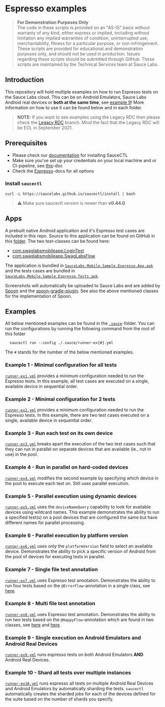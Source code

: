 # Espresso examples

> **For Demonstration Purposes Only**\
> The code in these scripts is provided on an "AS-IS" basis without warranty of any kind, either express or implied, 
> including without limitation any implied warranties of condition, uninterrupted use, merchantability, fitness for a 
> particular purpose, or non-infringement. These scripts are provided for educational and demonstration purposes only, 
> and should not be used in production. Issues regarding these scripts should be submitted through GitHub. These scripts 
> are maintained by the Technical Services team at Sauce Labs.

## Introduction
This repository will hold multiple examples on how to run Espresso tests on the Sauce Labs cloud. This can be on Android
Emulators, Sauce Labs Android real devices or **both at the same time**,
see [example 9](#example-9---single-execution-on-android-emulators-and-android-real-devices)!
More information on how to use it can be found below and in each folder.

> **NOTE:** If you want to see examples using the Legacy RDC then please check the
> [Legacy RDC](https://github.com/saucelabs-training/demo-espresso/tree/legacy-rdc) branch. Mind the fact that the
> Legacy RDC will be EOL in September 2021.

## Prerequisites
- Please check our [documentation](https://docs.saucelabs.com/testrunner-toolkit/installation) for installing SauceCTL
- Make sure you've set up your credentials on your local machine and or CI-pipeline, see
  [this](https://docs.saucelabs.com/testrunner-toolkit/installation#associating-your-sauce-labs-account)-doc
- Check the [Espresso](https://docs.saucelabs.com/testrunner-toolkit/configuration/espresso/index.html)-docs for all options

### Install `saucectl`
```shell
curl -L https://saucelabs.github.io/saucectl/install | bash
```

> ⚠️ Make sure saucectl version is newer than **v0.44.0**

## Apps
A prebuilt native Android application and it's Espresso test cases are included in this repo. Source to this application
can be found on GitHub in this [folder](https://github.com/saucelabs/sample-app-mobile/tree/master/android/app/src/androidTest/java/com/swaglabsmobileapp).
The two test-classes can be found here:

- [com.swaglabsmobileapp.LoginTest](https://github.com/saucelabs/sample-app-mobile/blob/master/android/app/src/androidTest/java/com/swaglabsmobileapp/LoginTest.kt)
- [com.swaglabsmobileapp.SwagLabsFlow](https://github.com/saucelabs/sample-app-mobile/blob/master/android/app/src/androidTest/java/com/swaglabsmobileapp/SwagLabsFlow.kt)

The application is bundled in [`SauceLabs.Mobile.Sample.Espresso.App.apk`](apps/SauceLabs.Mobile.Sample.Espresso.App.apk)
and the tests cases are bundled in [`SauceLabs.Mobile.Sample.Espresso.Tests.apk`](apps/SauceLabs.Mobile.Sample.Espresso.Tests.apk).

Screenshots will automatically be uploaded to Sauce Labs and are added by [Spoon](https://github.com/square/spoon) and
the [spoon-gradle-plugin](https://github.com/stanfy/spoon-gradle-plugin). See also the above mentioned classes for the
implementation of Spoon.

## Examples
All below mentioned examples can be found in the [`.sauce`](./.sauce)-folder. You can run the configurations by running
the following command from the root of this folder

      saucectl run --config ./.sauce/runner-ex{#}.yml

The `#` stands for the number of the below mentioned examples.

### Example 1 - Minimal configuration for all tests
[`runner-ex1.yml`](./.sauce/runner-ex1.yml) provides a minimum configuration needed to run the Espresso tests.
In this example, all test cases are executed on a single, available device in sequential order.

### Example 2 - Minimal configuration for 2 tests
[`runner-ex2.yml`](./.sauce/runner-ex2.yml) provides a minimum configuration needed to run the Espresso tests.
In this example, there are two test cases executed on a single, available device in sequential order.

### Example 3 - Run each test on its own device
[`runner-ex3.yml`](./.sauce/runner-ex3.yml) breaks apart the execution of the two test cases such that they can run in parallel on separate devices
that are available (ie., not in use) in the pool.

### Example 4 - Run in parallel on hard-coded devices
[`runner-ex4.yml`](./.sauce/runner-ex4.yml) modifies the second example by specifying which device in the pool to execute each test on.
Still uses parallel execution.

### Example 5 - Parallel execution using dynamic devices
[`runner-ex5.yml`](./.sauce/runner-ex5.yml) uses the `deviceNameQuery` capability to look for available devices using wildcard names.
This example demonstrates the ability to run a specified test(s) on a pool devices that are configured the same but have
different names for parallel processing.

### Example 6 - Parallel execution by platform version
[`runner-ex6.yml`](./.sauce/runner-ex6.yml) uses only the `platformVersion` field to select an available device.
Demonstrates the ability to pick a specific version of Android from the pool of devices for executing tests in parallel.

### Example 7 - Single file test annotation
[`runner-ex7.yml`](./.sauce/runner-ex7.yml) uses Espresso test annotation.
Demonstrates the ability to run four tests based on the `@ErrorFlow`-annotation in a single class,
see [here](https://github.com/saucelabs/sample-app-mobile/blob/master/android/app/src/androidTest/java/com/swaglabsmobileapp/LoginTest.kt#L54).

### Example 8 - Multi file test annotation
[`runner-ex8.yml`](./.sauce/runner-ex8.yml) uses Espresso test annotation.
Demonstrates the ability to run two tests based on the `@HappyFlow`-annotation which are found in two classes,
see [here](https://github.com/saucelabs/sample-app-mobile/blob/master/android/app/src/androidTest/java/com/swaglabsmobileapp/LoginTest.kt#L34)
and [here](https://github.com/saucelabs/sample-app-mobile/blob/master/android/app/src/androidTest/java/com/swaglabsmobileapp/SwagLabsFlow.kt#L35).

### Example 9 - Single execution on Android Emulators and Android Real Devices
[`runner-ex9.yml`](./.sauce/runner-ex9.yml) runs espresso tests on both Android Emulators **AND** Android Real Devices.

### Example 10 - Shard all tests over multiple instances
[`runner-ex10.yml`](./.sauce/runner-ex10.yml) runs espresso all tests on multiple Android Real Devices and Android Emulators by automatically
sharding the tests. `saucectl` automatically creates the sharded jobs for each of the devices defined for the suite
based on the number of shards you specify. 
